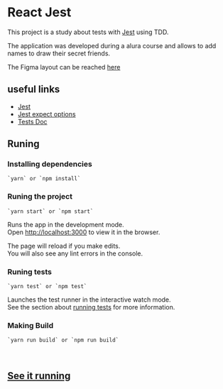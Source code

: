# React Jest    

This project is a study about tests with [Jest](https://jestjs.io/) using TDD.

The application was developed during a alura course and allows to add names to draw their secret friends.

The Figma layout can be reached [here](https://www.figma.com/file/c3RarCwq533GF1rrTRQEES/Sorteador-de-amigo-secreto?node-id=35%3A134)

## useful links
* [Jest](https://jestjs.io/)
* [Jest expect options](https://jestjs.io/pt-BR/docs/expect)
* [Tests Doc](https://create-react-app.dev/docs/running-tests)

## Runing

### Installing dependencies
    `yarn` or `npm install`

### Runing the project
    `yarn start` or `npm start`

Runs the app in the development mode.\
Open [http://localhost:3000](http://localhost:3000) to view it in the browser.

The page will reload if you make edits.\
You will also see any lint errors in the console.

### Runing tests
    `yarn test` or `npm test`

Launches the test runner in the interactive watch mode.\
See the section about [running tests](https://facebook.github.io/create-react-app/docs/running-tests) for more information.

### Making Build
    `yarn run build` or `npm run build`

<br>

## [See it running](https://react-jest-xi.vercel.app/draw)

